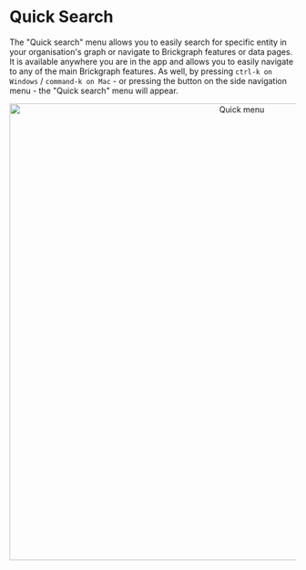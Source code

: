 # Quick Search

The "Quick search" menu allows you to easily search for specific entity in your organisation's graph or navigate to Brickgraph features or data pages. It is available anywhere you are in the app and allows you to easily navigate to any of the main Brickgraph features. As well, by pressing `ctrl-k on Windows` / `command-k on Mac` - or pressing the button on the side navigation menu - the "Quick search" menu will appear.

<p align="center">
 <img src="/img/quick-menu.png" alt="Quick menu" width="800">
</p>
